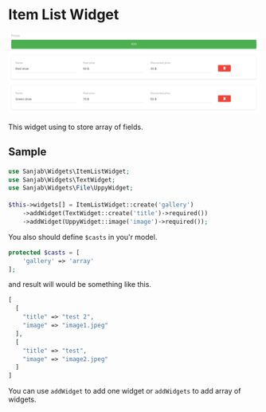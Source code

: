 # Item List Widget
![Item list widget](../images/screenshots/widgets/item-list.jpg)

This widget using to store array of fields.

## Sample
```php
use Sanjab\Widgets\ItemListWidget;
use Sanjab\Widgets\TextWidget;
use Sanjab\Widgets\File\UppyWidget;

$this->widgets[] = ItemListWidget::create('gallery')
    ->addWidget(TextWidget::create('title')->required())
    ->addWidget(UppyWidget::image('image')->required());
```

You also should define `$casts` in you'r model.
```php
protected $casts = [
    'gallery' => 'array'
];
```

and result will would be something like this.
```php
[
  [
    "title" => "test 2",
    "image" => "image1.jpeg"
  ],
  [
    "title" => "test",
    "image" => "image2.jpeg"
  ]
]
```

You can use `addWidget` to add one widget or `addWidgets` to add array of widgets.
